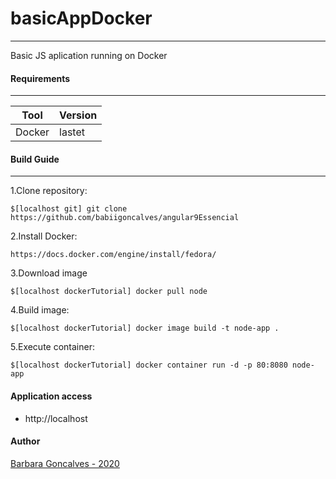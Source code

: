 # basicAppDocker
----
Basic JS aplication running on Docker


#### Requirements
----
|     Tool            |  Version     |
| -----------         | --------     |
|     Docker          |     lastet   |
 
#### Build Guide
----
1.Clone repository:
```
$[localhost git] git clone https://github.com/babiigoncalves/angular9Essencial
```
2.Install Docker:
```
https://docs.docker.com/engine/install/fedora/
```
3.Download image
```
$[localhost dockerTutorial] docker pull node
```
4.Build image:
```
$[localhost dockerTutorial] docker image build -t node-app .
```
5.Execute container:
```
$[localhost dockerTutorial] docker container run -d -p 80:8080 node-app
```
#### Application access 
* http://localhost

#### Author
[Barbara Goncalves - 2020](https://github.com/babiigoncalves)

